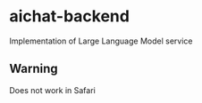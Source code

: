 # aichat-backend

Implementation of Large Language Model service

## Warning

Does not work in Safari
